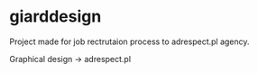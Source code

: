 # giarddesign

Project made for job rectrutaion process to adrespect.pl agency.

Graphical design -> adrespect.pl